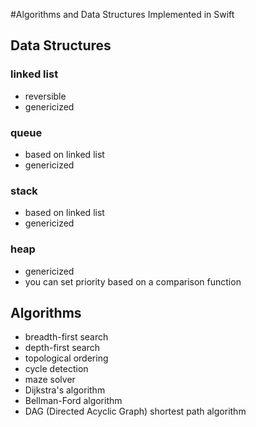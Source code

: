 #Algorithms and Data Structures Implemented in Swift
## Data Structures
### linked list
* reversible
* genericized
### queue
* based on linked list
* genericized
### stack
* based on linked list
* genericized
### heap
* genericized
* you can set priority based on a comparison function

## Algorithms
* breadth-first search
* depth-first search
* topological ordering
* cycle detection
* maze solver
* Dijkstra's algorithm
* Bellman-Ford algorithm
* DAG (Directed Acyclic Graph) shortest path algorithm
